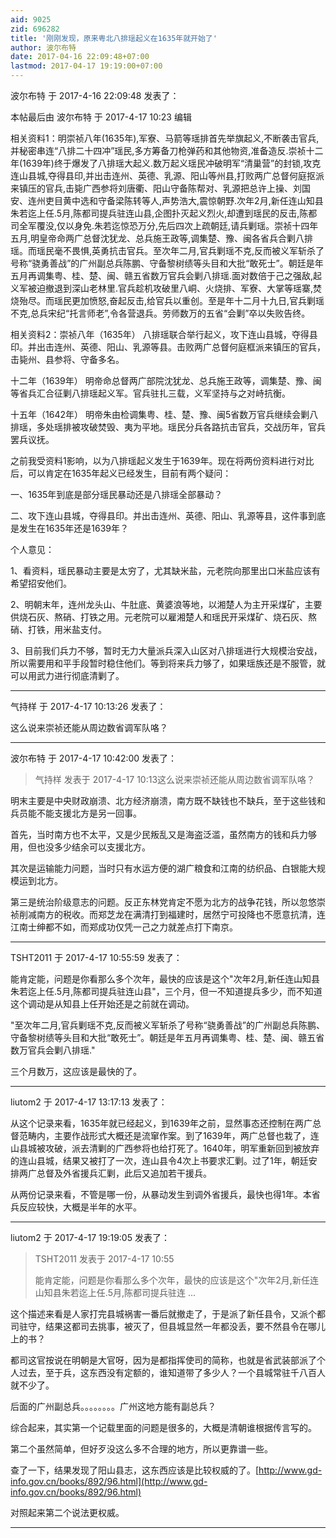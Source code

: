 ```yaml
---
aid: 9025
zid: 696282
title: '刚刚发现，原来粤北八排瑶起义在1635年就开始了'
author: 波尔布特
date: 2017-04-16 22:09:48+07:00
lastmod: 2017-04-17 19:19:00+07:00
---
```


波尔布特 于 2017-4-16 22:09:48 发表了：

本帖最后由 波尔布特 于 2017-4-17 10:23 编辑 

相关资料1：明崇祯八年(1635年),军寮、马箭等瑶排首先举旗起义,不断袭击官兵,并秘密串连“八排二十四冲”瑶民,多方筹备刀枪弹药和其他物资,准备造反.崇祯十二年(1639年)终于爆发了八排瑶大起义.数万起义瑶民冲破明军“清巢营”的封锁,攻克连山县城,夺得县印,并出击连州、英德、乳源、阳山等州县,打败两广总督何庭抠派来镇压的官兵,击毙广西参将刘唐衢、阳山守备陈帮对、乳源把总许上操、刘国安、连州吏目黄中选和守备梁陈转等人,声势浩大,震惊朝野.次年2月,新任连山知县朱若迄上任.5月,陈都司提兵驻连山县,企图扑灭起义烈火,却遭到瑶民的反击,陈都司全军覆没,仅以身免.朱若迄惊恐万分,先后四次上疏朝廷,请兵剿瑶。崇祯十四年五月,明皇帝命两广总督沈犹龙、总兵施王政等,调集楚、豫、闽各省兵合剿八排瑶。而瑶民毫不畏惧,英勇抗击官兵。至次年二月,官兵剿瑶不克,反而被义军斩杀了号称“骁勇善战”的广州副总兵陈鹏、守备黎树绩等头目和大批“敢死士”。朝廷是年五月再调集粤、桂、楚、闽、赣五省数万官兵会剿八排瑶.面对数倍于己之强敌,起义军被迫撤退到深山老林里.官兵趁机攻破里八峒、火烧排、军寮、大掌等瑶寨,焚烧殆尽。而瑶民更加愤怒,奋起反击,给官兵以重创。至是年十二月十九日,官兵剿瑶不克,总兵宋纪“托言师老”,令各营退兵。劳师数万的五省“会剿”卒以失败告终。

相关资料2：崇祯八年（1635年） 八排瑶联合举行起义，攻下连山县城，夺得县印。并出击连州、英德、阳山、乳源等县。击败两广总督何庭框派来镇压的官兵，击毙州、县参将、守备多名。

十二年（1639年） 明帝命总督两广部院沈犹龙、总兵施王政等，调集楚、豫、闽等省兵汇合征剿八排瑶起义军。官兵驻扎三载，义军坚持与之对峙抗衡。

十五年（1642年） 明帝朱由检调集粤、桂、楚、豫、闽5省数万官兵继续会剿八排瑶，多处瑶排被攻破焚毁、夷为平地。瑶民分兵各路抗击官兵，交战历年，官兵罢兵议抚。

之前我受资料1影响，以为八排瑶起义发生于1639年。现在将两份资料进行对比后，可以肯定在1635年起义已经发生，目前有两个疑问：

一、1635年到底是部分瑶民暴动还是八排瑶全部暴动？

二、攻下连山县城，夺得县印。并出击连州、英德、阳山、乳源等县，这件事到底是发生在1635年还是1639年？

个人意见：

1、看资料，瑶民暴动主要是太穷了，尤其缺米盐，元老院向那里出口米盐应该有希望招安他们。

2、明朝末年，连州龙头山、牛肚底、黄婆浪等地，以湘楚人为主开采煤矿，主要供烧石灰、熬硝、打铁之用。元老院可以雇湘楚人和瑶民开采煤矿、烧石灰、熬硝、打铁，用米盐支付。

3、目前我们兵力不够，暂时无力大量派兵深入山区对八排瑶进行大规模治安战，所以需要用和平手段暂时稳住他们。等到将来兵力够了，如果瑶族还是不服管，就可以用武力进行彻底清剿了。

---------

气持样 于 2017-4-17 10:13:26 发表了：

这么说来崇祯还能从周边数省调军队咯？

---------

波尔布特 于 2017-4-17 10:42:00 发表了：

> 气持样 发表于 2017-4-17 10:13这么说来崇祯还能从周边数省调军队咯？



明末主要是中央财政崩溃、北方经济崩溃，南方既不缺钱也不缺兵，至于这些钱和兵员能不能支援北方是另一回事。

首先，当时南方也不太平，又是少民叛乱又是海盗泛滥，虽然南方的钱和兵力够用，但也没多少结余可以支援北方。

其次是运输能力问题，当时只有水运方便的湖广粮食和江南的纺织品、白银能大规模运到北方。

第三是统治阶级意志的问题。反正东林党肯定不愿为北方的战争花钱，所以忽悠崇祯削减南方的税收。而郑芝龙在满清打到福建时，居然宁可投降也不愿意抗清，连江南士绅都不如，而郑成功仅凭一己之力就差点打下南京。

---------

TSHT2011 于 2017-4-17 10:55:59 发表了：

能肯定能，问题是你看那么多个次年，最快的应该是这个"次年2月,新任连山知县朱若迄上任.5月,陈都司提兵驻连山县"，三个月，但一不知道提兵多少，而不知道这个调动是从知县上任开始还是之前就在调动。

"至次年二月,官兵剿瑶不克,反而被义军斩杀了号称“骁勇善战”的广州副总兵陈鹏、守备黎树绩等头目和大批“敢死士”。朝廷是年五月再调集粤、桂、楚、闽、赣五省数万官兵会剿八排瑶."

三个月数万，这应该是最快的了。

---------

liutom2 于 2017-4-17 13:17:13 发表了：

从这个记录来看，1635年就已经起义，到1639年之前，显然事态还控制在两广总督范畴内，主要作战形式大概还是流窜作案。到了1639年，两广总督也栽了，连山县城被攻破，派去清剿的广西参将也给打死了。1640年，明军重新回到被放弃的连山县城，结果又被打了一次，连山县令4次上书要求汇剿。过了1年，朝廷安排两广总督及外省援兵汇剿，此后又追加若干援兵。

从两份记录来看，不管是哪一份，从暴动发生到调外省援兵，最快也得1年。本省兵反应较快，大概是半年的水平。

---------

liutom2 于 2017-4-17 19:19:05 发表了：

> TSHT2011 发表于 2017-4-17 10:55
> 
> 能肯定能，问题是你看那么多个次年，最快的应该是这个"次年2月,新任连山知县朱若迄上任.5月,陈都司提兵驻连 ...



这个描述来看是人家打完县城祸害一番后就撤走了，于是派了新任县令，又派个都司驻守，结果这都司去挑事，被灭了，但县城显然一年都没丢，要不然县令在哪儿上的书？

都司这官按说在明朝是大官呀，因为是都指挥使司的简称，也就是省武装部派了个人过去，至于兵，这东西没有定额的，谁知道带了多少人？一个县城常驻千八百人就不少了。

后面的广州副总兵。。。。。。。。广州这地方能有副总兵？

综合起来，其实第一个记载里面的问题是很多的，大概是清朝谁根据传言写的。

第二个虽然简单，但好歹没这么多不合理的地方，所以更靠谱一些。

查了一下，结果发现了阳山县志，这东西应该是比较权威的了。[http://www.gd-info.gov.cn/books/892/96.html](http://www.gd-info.gov.cn/books/892/96.html)

对照起来第二个说法更权威。

---------

